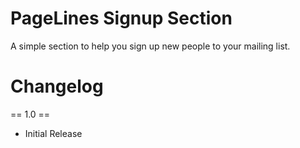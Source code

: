 PageLines Signup Section
==================

A simple section to help you sign up new people to your mailing list.

Changelog
==================

== 1.0 ==
* Initial Release
